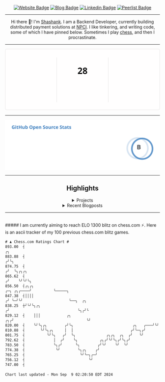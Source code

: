 <div align="center"><p><a href="https://ssnk.in"><img src="https://img.shields.io/badge/-Website-3B7EBF?style=for-the-badge&amp;logo=amp&amp;logoColor=white" alt="Website Badge"></a> <a href="https://hashnode.ssnk.in"><img src="https://img.shields.io/badge/-Blog-3B7EBF?style=for-the-badge&amp;logo=Hashnode&amp;logoColor=white" alt="Blog Badge"></a> <a href="https://linkedin.com/in/shashank-priyadarshi"><img src="https://img.shields.io/badge/-LinkedIn-3B7EBF?style=for-the-badge&amp;logo=Linkedin&amp;logoColor=white" alt="Linkedin Badge"></a> <a href="https://peerlist.io/shasha"><img src="https://img.shields.io/badge/-PeerList-3B7EBF?style=for-the-badge&amp;logo=Peerlist&amp;logoColor=white" alt="Peerlist Badge"/></a></p><hr><p>Hi there 👋! I'm <a href="https://ssnk.in">Shashank</a>. I am a Backend Developer, currently building distributed payment solutions at <a href="https://npci.org.in">NPCI</a>. I like tinkering, and writing code, some of which I have pinned below. Sometimes I play <a href="https://www.chess.com/member/ttefabob">chess</a>, and then I procrastinate.</p><hr><p><img src="./assets/images/streak_stats.svg"/></p><hr><p><img src="./assets/images/open_source_stats.svg"/></p><hr><h2>Highlights</h2><details><summary>Projects</summary><br /><ul><li><a href="https://github.com/shashank-priyadarshi/projects" target="_blank" rel="noopener noreferrer">projects</a> Last Updated : 2024-09-08</li><li><a href="https://github.com/shashank-priyadarshi/files" target="_blank" rel="noopener noreferrer">files</a> Last Updated : 2024-09-07</li><li><a href="https://github.com/shashank-priyadarshi/upgraded-disco" target="_blank" rel="noopener noreferrer">upgraded-disco</a> Last Updated : 2024-09-07</li><li><a href="https://github.com/shashank-priyadarshi/utils" target="_blank" rel="noopener noreferrer">utils</a> Last Updated : 2024-09-03</li><li><a href="https://github.com/shashank-priyadarshi/go-mutest" target="_blank" rel="noopener noreferrer">go-mutest</a> Last Updated : 2024-08-15</li></ul></details><details><summary>Recent Blogposts</summary><br /><ul><li><a href="https://hashnode.ssnk.in/traffic-light-simulator-in-angular-2023" target="_blank" rel="noopener noreferrer">Traffic Light Simulator in Angular</a> Published : 2023-09-16</li><li><a href="https://hashnode.ssnk.in/oop-in-go-interfaces" target="_blank" rel="noopener noreferrer">OOP in Go: Interfaces</a> Published : 2023-03-04</li><li><a href="https://hashnode.ssnk.in/oop-in-go-structs" target="_blank" rel="noopener noreferrer">OOP in Go: Structs</a> Published : 2023-02-24</li></ul></details><hr></div></br>##### I am currently aiming to reach ELO 1300 blitz on chess.com ⚡. Here is an ascii tracker of my 100 previous chess.com blitz games.
  
  
  ```
# ♟︎ Chess.com Ratings Chart #
  893.00  ┤                                                                             ╭╮
  883.88  ┤                                                                            ╭╯╰╮
  874.75  ┤                                                                           ╭╯  ╰╮╭╮╭╮
  865.62  ┤                                                                          ╭╯    ╰╯╰╯╰╮
  856.50  ┤╭╮╭╮                                                           ╭─╮ ╭╮╭────╯          ╰─────╮
  847.38  ┤││││                                                          ╭╯ ╰─╯╰╯                     ╰──╮  ╭╮
  838.25  ┼╯╰╯╰╮╭╮                                                      ╭╯                               ╰╮╭╯╰
  829.12  ┤    │││            ╭╮                                     ╭╮╭╯                                 ╰╯
  820.00  ┤    ╰╯╰╮╭╮        ╭╯╰╮                           ╭╮   ╭───╯╰╯
  810.88  ┤       ╰╯╰╮╭╮     │  │                          ╭╯╰─╮╭╯
  801.75  ┤          ╰╯╰╮   ╭╯  ╰╮              ╭╮╭╮  ╭╮  ╭╯   ╰╯
  792.62  ┤             │  ╭╯    ╰╮          ╭╮╭╯╰╯╰╮╭╯╰╮╭╯
  783.50  ┤             ╰╮╭╯      ╰╮        ╭╯╰╯    ╰╯  ╰╯
  774.38  ┤              ╰╯        ╰╮╭╮    ╭╯
  765.25  ┤                         ╰╯╰─╮╭─╯
  756.12  ┤                             ╰╯
  747.00  ┤

Chart last updated - Mon Sep  9 02:20:50 EDT 2024  
  ```
  
